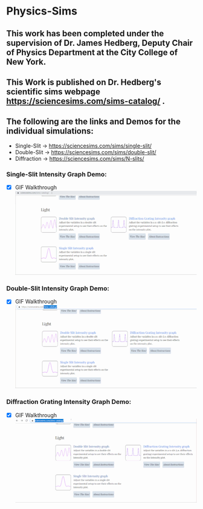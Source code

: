 # Physics-Sims

## This work has been completed under the supervision of Dr. James Hedberg, Deputy Chair of Physics Department at the City College of New York.

## This Work is published on Dr. Hedberg's scientific sims webpage https://sciencesims.com/sims-catalog/ . 

## The following are the links and Demos for the individual simulations:
  * Single-Slit -> https://sciencesims.com/sims/single-slit/
  * Double-Slit -> https://sciencesims.com/sims/double-slit/
  * Diffraction -> https://sciencesims.com/sims/N-slits/

### Single-Slit Intensity Graph Demo:
- [x] GIF Walkthrough
  ![picture alt](https://github.com/myoussef660/Physics-Sims/blob/master/Single-Slit.gif "Single-Slit Demo")
  
### Double-Slit Intensity Graph Demo:
- [x] GIF Walkthrough
  ![picture alt](https://github.com/myoussef660/Physics-Sims/blob/master/Double-Slit.gif "Double-Slit Demo")
  
### Diffraction Grating Intensity Graph Demo:
- [x] GIF Walkthrough
  ![picture alt](https://github.com/myoussef660/Physics-Sims/blob/master/Diffraction.gif "Diffraction Grating Demo")
